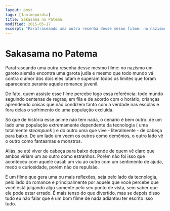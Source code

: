 ```yaml
---
layout: post
tags: [1animepordia]
title: Sakasama no Patema
modified: 2015-05-17
excerpt: "Parafraseando uma outra resenha desse mesmo filme: no nazismo um garoto alemão encontra uma garota judia e mesmo que todo mundo vá contra o amor dos dois eles lutam e superam todos os limites que foram aparecendo perante aquele romance juvenil."
---
```


Sakasama no Patema
==================

Parafraseando uma outra resenha desse mesmo filme: no nazismo um garoto
alemão encontra uma garota judia e mesmo que todo mundo vá contra o amor
dos dois eles lutam e superam todos os limites que foram aparecendo
perante aquele romance juvenil.

De fato, quem assiste esse filme percebe logo essa referência: todo
mundo seguindo centenas de regras, em fila e de acordo com o horário,
crianças aprendendo coisas que não condizem tanto com a verdade nas
escolas e fora delas o sofrimento de uma população excluída.

Só que de história esse anime não tem nada, o cenário é bem outro: de um
lado uma população extremamente dependente da tecnologia ( uma
totalmente *steampunk* ) e do outro uma que vive - literalmente - de
cabeça para baixo. De um lado um veem os outros como demônios, o outro
lado vê o outro como fantasmas e monstros.

Aliás, se até viver de cabeça para baixo depende de quem vê claro que
ambos viriam um ao outro como estranhos. Porém não foi isso que
aconteceu com aquele casal: um viu ao outro com um sentimento de ajuda,
medo e curiosidade, porém não de repulsão.

É um filme que gera uma ou mais reflexões, seja pelo lado da tecnologia,
pelo lado do romance e principalmente por aquele que você percebe que
você está julgando algo somente pelo seu ponto de vista, sem saber que
ele pode estar errado. É mais tenso do que divertido, mas se depois
disso tudo eu não falar que é um bom filme de nada adiantou ter escrito
isso tudo.


